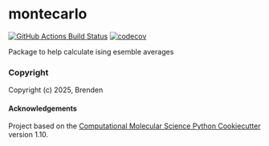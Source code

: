 montecarlo
==============================
[//]: # (Badges)
[![GitHub Actions Build Status](https://github.com/BrendenJeffryes/montecarlo/workflows/CI/badge.svg)](https://github.com/BrendenJeffryes/montecarlo/actions?query=workflow%3ACI)
[![codecov](https://codecov.io/gh/BrendenJeffryes/montecarlo/branch/main/graph/badge.svg)](https://codecov.io/gh/BrendenJeffryes/montecarlo/branch/main)


Package to help calculate ising esemble averages

### Copyright

Copyright (c) 2025, Brenden


#### Acknowledgements
 
Project based on the 
[Computational Molecular Science Python Cookiecutter](https://github.com/molssi/cookiecutter-cms) version 1.10.
